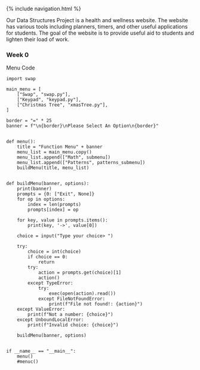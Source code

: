 {% include navigation.html %}

Our Data Structures Project is a health and wellness website. The website has various tools including planners, timers, and other useful applications for students. The goal of the website is to provide useful aid to students and lighten their load of work.

### Week 0
Menu Code
```
import swap

main_menu = [
    ["Swap", "swap.py"],
    ["Keypad", "keypad.py"],
    ["Christmas Tree", "xmasTree.py"],
]

border = "=" * 25
banner = f"\n{border}\nPlease Select An Option\n{border}"


def menu():
    title = "Function Menu" + banner
    menu_list = main_menu.copy()
    menu_list.append(["Math", submenu])
    menu_list.append(["Patterns", patterns_submenu])
    buildMenu(title, menu_list)


def buildMenu(banner, options):
    print(banner)
    prompts = {0: ["Exit", None]}
    for op in options:
        index = len(prompts)
        prompts[index] = op

    for key, value in prompts.items():
        print(key, '->', value[0])

    choice = input("Type your choice> ")

    try:
        choice = int(choice)
        if choice == 0:
            return
        try:
            action = prompts.get(choice)[1]
            action()
        except TypeError:
            try:
                exec(open(action).read())
            except FileNotFoundError:
                print(f"File not found!: {action}")
    except ValueError:
        print(f"Not a number: {choice}")
    except UnboundLocalError:
        print(f"Invalid choice: {choice}")

    buildMenu(banner, options)


if __name__ == "__main__":
    menu()
    #menuc()
```
